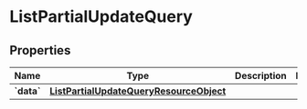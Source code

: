 
# ListPartialUpdateQuery

## Properties
| Name | Type | Description | Notes |
| ------------ | ------------- | ------------- | ------------- |
| **&#x60;data&#x60;** | [**ListPartialUpdateQueryResourceObject**](ListPartialUpdateQueryResourceObject.md) |  |  |



